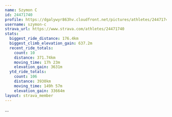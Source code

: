 ```yaml
---
name: Szymon C
id: 24471740
profile: https://dgalywyr863hv.cloudfront.net/pictures/athletes/24471740/7213253/2/large.jpg
username: szymon-c
strava_url: https://www.strava.com/athletes/24471740
stats:
  biggest_ride_distance: 176.4km
  biggest_climb_elevation_gain: 637.2m
  recent_ride_totals:
    count: 10
    distance: 371.74km
    moving_time: 17h 23m
    elevation_gain: 3631m
  ytd_ride_totals:
    count: 106
    distance: 3930km
    moving_time: 149h 57m
    elevation_gain: 33664m
layout: strava_member
--- 
```

...
